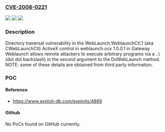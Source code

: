 ### [CVE-2008-0221](https://cve.mitre.org/cgi-bin/cvename.cgi?name=CVE-2008-0221)
![](https://img.shields.io/static/v1?label=Product&message=n%2Fa&color=blue)
![](https://img.shields.io/static/v1?label=Version&message=n%2Fa&color=blue)
![](https://img.shields.io/static/v1?label=Vulnerability&message=n%2Fa&color=brighgreen)

### Description

Directory traversal vulnerability in the WebLaunch.WeblaunchCtl.1 (aka CWebLaunchCtl) ActiveX control in weblaunch.ocx 1.0.0.1 in Gateway Weblaunch allows remote attackers to execute arbitrary programs via a ..\ (dot dot backslash) in the second argument to the DoWebLaunch method.  NOTE: some of these details are obtained from third party information.

### POC

#### Reference
- https://www.exploit-db.com/exploits/4869

#### Github
No PoCs found on GitHub currently.

